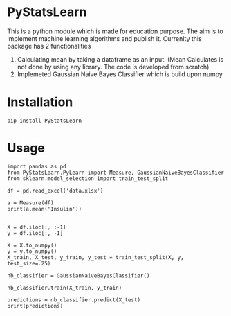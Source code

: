 # PyStatsLearn

This is a python module which is made for education purpose. The aim is to implement machine learning algorithms and publish it. Currenlty this package has 2 functionalities
1. Calculating mean by taking a dataframe as an input. (Mean Calculates is not done by using any library. The code is developed from scratch)
2. Implemeted Gaussian Naive Bayes Classifier which is build upon numpy

# Installation

```
pip install PyStatsLearn
```

# Usage

```
import pandas as pd
from PyStatsLearn.PyLearn import Measure, GaussianNaiveBayesClassifier
from sklearn.model_selection import train_test_split

df = pd.read_excel('data.xlsx')

a = Measure(df)
print(a.mean('Insulin'))


X = df.iloc[:, :-1]
y = df.iloc[:, -1]

X = X.to_numpy()
y = y.to_numpy()
X_train, X_test, y_train, y_test = train_test_split(X, y, test_size=.25)

nb_classifier = GaussianNaiveBayesClassifier()

nb_classifier.train(X_train, y_train)

predictions = nb_classifier.predict(X_test)
print(predictions)
```
